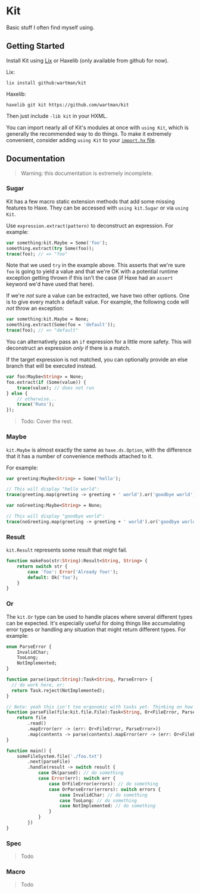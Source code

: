 # Kit

Basic stuff I often find myself using.

## Getting Started

Install Kit using [Lix](https://github.com/lix-pm/lix.client) or Haxelib (only available from github for now).

Lix:
```
lix install github:wartman/kit
```

Haxelib:
```
haxelib git kit https://github.com/wartman/kit
```

Then just include `-lib kit` in your HXML.

You can import nearly all of Kit's modules at once with `using Kit`, which is generally the recommended way to do things. To make it extremely convenient, consider adding `using Kit` to your [`import.hx` file](https://haxe.org/manual/type-system-import-defaults.html).

## Documentation

> Warning: this documentation is extremely incomplete.

### Sugar

Kit has a few macro static extension methods that add some missing features to Haxe. They can be accessed with `using kit.Sugar` or via `using Kit`.

Use `expression.extract(pattern)` to deconstruct an expression. For example:

```haxe
var something:kit.Maybe = Some('foo');
something.extract(try Some(foo));
trace(foo); // => "foo"
```

Note that we used `try` in the example above. This asserts that we're sure `foo` is going to yield a value and that we're OK with a potential runtime exception getting thrown if this isn't the case (if Haxe had an `assert` keyword we'd have used that here).

If we're *not* sure a value can be extracted, we have two other options. One is to give every match a default value. For example, the following code will *not* throw an exception:

```haxe
var something:kit.Maybe = None;
something.extract(Some(foo = 'default'));
trace(foo); // => "default"
```

You can alternatively pass an `if` expression for a little more safety. This will deconstruct an expression *only* if there is a match.

If the target expression is not matched, you can optionally provide an else branch that will be executed instead.

```haxe
var foo:Maybe<String> = None;
foo.extract(if (Some(value)) {
	trace(value); // does not run
} else {
	// otherwise...
	trace('Runs');
});
```

> Todo: Cover the rest.

### Maybe

`kit.Maybe` is almost exactly the same as `haxe.ds.Option`, with the difference that it has a number of convenience methods attached to it.

For example:

```haxe
var greeting:Maybe<String> = Some('hello');

// This will display "hello world":
trace(greeting.map(greeting -> greeting + ' world').or('goodbye world'));

var noGreeting:Maybe<String> = None;

// This will display "goodbye world":
trace(noGreeting.map(greeting -> greeting + ' world').or('goodbye world'));
```

### Result

`kit.Result` represents some result that might fail.

```haxe
function makeFoo(str:String):Result<String, String> {
	return switch str {
		case 'foo': Error('Already foo!');
		default: Ok('foo');
	}
}
```

### Or

The `kit.Or` type can be used to handle places where several different types can be expected. It's especially useful for doing things like accumulating error types or handling any situation that might return different types. For example:

```haxe
enum ParseError {
	InvalidChar;
	TooLong;
	NotImplemented;
}

function parse(input:String):Task<String, ParseError> {
  // do work here, or:
  return Task.reject(NotImplemented);
}

// Note: yeah this isn't too ergonomic with tasks yet. Thinking on how to make this better.
function parseFile(file:kit.file.File):Task<String, Or<FileError, ParseError>> {
	return file
		.read()
		.mapError(err -> (err: Or<FileError, ParseError>))
		.map(contents -> parse(contents).mapError(err -> (err: Or<FileError, ParseError>)));
}

function main() {
	someFileSystem.file('./foo.txt')
		.next(parseFile)
		.handle(result -> switch result {
			case Ok(parsed): // do something
			case Error(err): switch err {
				case OrFileError(errors): // do something
				case OrParseError(errors): switch errors {
					case InvalidChar: // do something
					case TooLong: // do something
					case NotImplemented: // do something
				}
			}
		})
}
```

### Spec

> Todo

### Macro

> Todo

